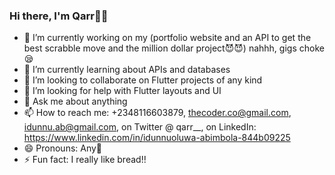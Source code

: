 ### Hi there, I'm Qarr👋😄

- 🔭 I’m currently working on my (portfolio website and an API to get the best scrabble move and the million dollar project😈😈) nahhh, gigs choke😪
- 🌱 I’m currently learning about APIs and databases
- 👯 I’m looking to collaborate on Flutter projects of any kind
- 🤔 I’m looking for help with Flutter layouts and UI
- 💬 Ask me about anything
- 📫 How to reach me: +2348116603879, thecoder.co@gmail.com, idunnu.ab@gmail.com, on Twitter @ qarr__, on LinkedIn: https://www.linkedin.com/in/idunnuoluwa-abimbola-844b09225
- 😄 Pronouns: Any🌚
- ⚡ Fun fact: I really like bread!!



<!--
**thecoder-co/thecoder-co** is a ✨ _special_ ✨ repository because its `README.md` (this file) appears on your GitHub profile.

Here are some ideas to get you started:

- 🔭 I’m currently working on ...
- 🌱 I’m currently learning ...
- 👯 I’m looking to collaborate on ...
- 🤔 I’m looking for help with ...
- 💬 Ask me about ...
- 📫 How to reach me: ...
- 😄 Pronouns: ...
- ⚡ Fun fact: ...
-->
